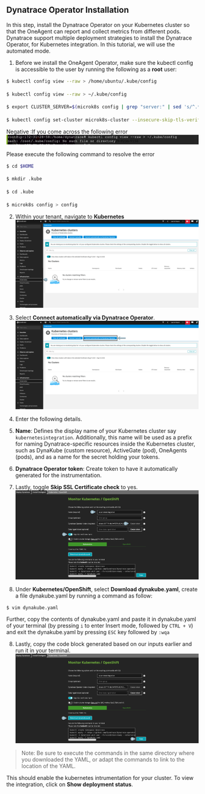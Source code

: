 ## Dynatrace Operator Installation
In this step, install the Dynatrace Operator on your Kubernetes cluster so that the OneAgent can report and collect metrics from different pods. Dynatrace support multiple deployment strategies to install the Dynatrace Operator, for Kubernetes integration. In this tutorial, we will use the automated mode.

1. Before we install the OneAgent Operator, make sure the kubectl config is accessible to the user by running the following as a **root** user:

```bash
$ kubectl config view --raw > /home/ubuntu/.kube/config

$ kubectl config view --raw > ~/.kube/config

$ export CLUSTER_SERVER=$(microk8s config | grep "server:" | sed 's/^.*server: //')

$ kubectl config set-cluster microk8s-cluster --insecure-skip-tls-verify=true --server="$CLUSTER_SERVER"

```

Negative
:If you come across the following error
![image](../../../assets/images/kube.png)

Please execute the following command to resolve the error
```bash
$ cd $HOME

$ mkdir .kube

$ cd .kube

$ microk8s config > config
```

2. Within your tenant, navigate to **Kubernetes**
![Kubernetes-instrumentation-1](../../../assets/images/Kubernetes-instrumentation-1.png)

3. Select **Connect automatically via Dynatrace Operator**.
![Kubernetes-instrumentation-2](../../../assets/images/Kubernetes-instrumentation-2.png)

4. Enter the following details.

4. **Name**: Defines the display name of your Kubernetes cluster say `kubernetesintegration`. Additionally, this name will be used as a prefix for naming Dynatrace-specific resources inside the Kubernetes cluster, such as DynaKube (custom resource), ActiveGate (pod), OneAgents (pods), and as a name for the secret holding your tokens.

5. **Dynatrace Operator token**: Create token to have it automatically generated for the instrumentation.

6. Lastly, toggle **Skip SSL Certificate check** to yes.
![Kubernetes-instrumentation-3](../../../assets/images/Kubernetes-instrumentation-3.png)

7. Under **Kubernetes/OpenShift**, select **Download dynakube.yaml**, create a file dynakube.yaml by running a command as follow:

```
$ vim dynakube.yaml
```

Further, copy the contents of dynakube.yaml and paste it in dynakube.yaml of your terminal (by pressing `i` to enter Insert mode, followed by `CTRL + V`) and exit the dynakube.yaml by pressing `ESC` key followed by `:wqa`

8. Lastly, copy the code block generated based on our inputs earlier and  run it in your terminal.
![Kubernetes-instrumentation-4](../../../assets/images/Kubernetes-instrumentation-4.png)

> Note:
Be sure to execute the commands in the same directory where you downloaded the YAML, or adapt the commands to link to the location of the YAML.

This should enable the kubernetes intrumentation for your cluster. To view the integration, click on **Show deployment status**.

<!-- ------------------------ -->
